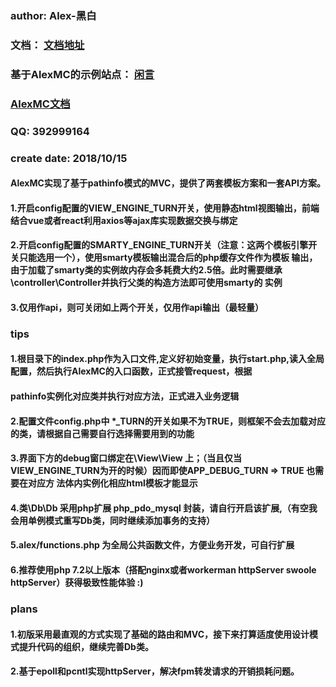 ### author:      Alex-黑白
### 文档：       [文档地址](http://doc.91mylover.top/)
### 基于AlexMC的示例站点：       [闲言](http://qblog.91mylover.top/)   
###                             [AlexMC文档](http://doc.91mylover.top/)
### QQ:          392999164
### create date: 2018/10/15
####              AlexMC实现了基于pathinfo模式的MVC，提供了两套模板方案和一套API方案。
####              1.开启config配置的VIEW_ENGINE_TURN开关，使用静态html视图输出，前端结合vue或者react利用axios等ajax库实现数据交换与绑定
####              2.开启config配置的SMARTY_ENGINE_TURN开关（注意：这两个模板引擎开关只能选用一个），使用smarty模板输出混合后的php缓存文件作为模板                     输出，由于加载了smarty类的实例故内存会多耗费大约2.5倍。此时需要继承\controller\Controller并执行父类的构造方法即可使用smarty的                     实例
####              3.仅用作api，则可关闭如上两个开关，仅用作api输出（最轻量）

### tips
####              1.根目录下的index.php作为入口文件,定义好初始变量，执行start.php,读入全局配置，然后执行AlexMC的入口函数，正式接管request，根据
####                pathinfo实例化对应类并执行对应方法，正式进入业务逻辑
####              2.配置文件config.php中 *_TURN的开关如果不为TRUE，则框架不会去加载对应的类，请根据自己需要自行选择需要用到的功能
####              3.界面下方的debug窗口绑定在\View\View 上；（当且仅当VIEW_ENGINE_TURN为开的时候）因而即使APP_DEBUG_TURN => TRUE 也需要在对应方                     法体内实例化相应html模板才能显示      
####              4.类\Db\Db 采用php扩展 php_pdo_mysql 封装，请自行开启该扩展,（有空我会用单例模式重写Db类，同时继续添加事务的支持）
####              5.alex/functions.php 为全局公共函数文件，方便业务开发，可自行扩展
####              6.推荐使用php 7.2以上版本（搭配nginx或者workerman httpServer swoole httpServer）获得极致性能体验 :)


### plans
####               1.初版采用最直观的方式实现了基础的路由和MVC，接下来打算适度使用设计模式提升代码的组织，继续完善Db类。
####               2.基于epoll和pcntl实现httpServer，解决fpm转发请求的开销损耗问题。
